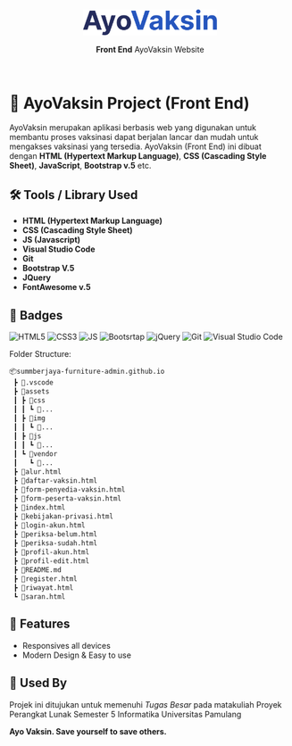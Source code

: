 <br/>
<div align="center">  
  <p><img src="https://raw.githubusercontent.com/roziqinkhoeru/AyoVaksin-PPL.github.io/main/assets/img/logo-nav%201.png" width=240/></p>
  <p><strong>Front End</strong> AyoVaksin Website</p>
</div>
<br/>

# 💉 AyoVaksin Project (Front End)

AyoVaksin merupakan aplikasi berbasis web yang digunakan untuk membantu proses vaksinasi dapat berjalan lancar dan mudah untuk mengakses vaksinasi yang tersedia. AyoVaksin (Front End) ini dibuat dengan **HTML (Hypertext Markup Language)**, **CSS (Cascading Style Sheet)**, **JavaScript**, **Bootstrap v.5** etc.

## 🛠 Tools / Library Used

- **HTML (Hypertext Markup Language)**
- **CSS (Cascading Style Sheet)**
- **JS (Javascript)**
- **Visual Studio Code**
- **Git**
- **Bootstrap V.5**
- **JQuery**
- **FontAwesome v.5**

## 📛 Badges

![HTML5](https://img.shields.io/badge/HTML5-E34F26?style=for-the-badge&logo=html5&logoColor=white)
![CSS3](https://img.shields.io/badge/CSS3-1572B6?style=for-the-badge&logo=css3&logoColor=white)
![JS](https://img.shields.io/badge/JavaScript-F7DF1E?style=for-the-badge&logo=javascript&logoColor=black)
![Bootsrtap](https://img.shields.io/badge/Bootstrap-563D7C?style=for-the-badge&logo=bootstrap&logoColor=white)
![jQuery](https://img.shields.io/badge/jquery-%230769AD.svg?style=for-the-badge&logo=jquery&logoColor=white)
![Git](https://img.shields.io/badge/git-%23F05033.svg?style=for-the-badge&logo=git&logoColor=white)
![Visual Studio Code](https://img.shields.io/badge/Visual%20Studio%20Code-0078d7.svg?style=for-the-badge&logo=visual-studio-code&logoColor=white)

Folder Structure:

```
📦summberjaya-furniture-admin.github.io
 ┣ 📂.vscode
 ┣ 📂assets
 ┃ ┣ 📂css
 ┃ ┃ ┗ 📜...
 ┃ ┣ 📂img
 ┃ ┃ ┗ 📜...
 ┃ ┣ 📂js
 ┃ ┃ ┗ 📜...
 ┃ ┗ 📂vendor
 ┃   ┗ 📂...
 ┣ 📜alur.html
 ┣ 📜daftar-vaksin.html
 ┣ 📜form-penyedia-vaksin.html
 ┣ 📜form-peserta-vaksin.html
 ┣ 📜index.html
 ┣ 📜kebijakan-privasi.html
 ┣ 📜login-akun.html
 ┣ 📜periksa-belum.html
 ┣ 📜periksa-sudah.html
 ┣ 📜profil-akun.html
 ┣ 📜profil-edit.html
 ┣ 📜README.md
 ┣ 📜register.html
 ┣ 📜riwayat.html
 ┗ 📜saran.html
```

## 🎯 Features

- Responsives all devices
- Modern Design & Easy to use


## 🏨 Used By

Projek ini ditujukan untuk memenuhi _Tugas Besar_ pada matakuliah Proyek Perangkat Lunak Semester 5 Informatika Universitas Pamulang

**Ayo Vaksin. Save yourself to save others.**

